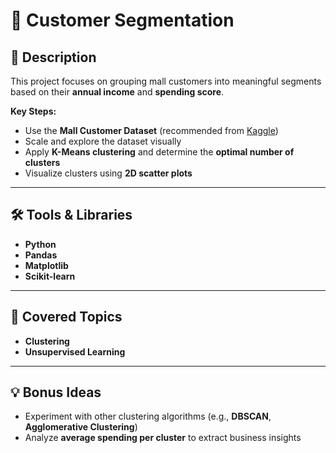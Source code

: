 # 🧩 Customer Segmentation

## 📖 Description
This project focuses on grouping mall customers into meaningful segments based on their **annual income** and **spending score**.  

**Key Steps:**
- Use the **Mall Customer Dataset** (recommended from [Kaggle]((https://www.kaggle.com/datasets/vjchoudhary7/customer-segmentation-tutorial-in-python)))
- Scale and explore the dataset visually
- Apply **K-Means clustering** and determine the **optimal number of clusters**
- Visualize clusters using **2D scatter plots**

---

## 🛠️ Tools & Libraries
- **Python**
- **Pandas**
- **Matplotlib**
- **Scikit-learn**

---

## 🎯 Covered Topics
- **Clustering**
- **Unsupervised Learning**

---

## 💡 Bonus Ideas
- Experiment with other clustering algorithms (e.g., **DBSCAN**, **Agglomerative Clustering**)
- Analyze **average spending per cluster** to extract business insights
